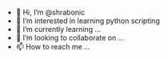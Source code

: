 - 👋 Hi, I’m @shrabonic
- 👀 I’m interested in learning python scripting
- 🌱 I’m currently learning ...
- 💞️ I’m looking to collaborate on ...
- 📫 How to reach me ...

<!---
shrabonic/shrabonic is a ✨ special ✨ repository because its `README.md` (this file) appears on your GitHub profile.
You can click the Preview link to take a look at your changes.
--->
